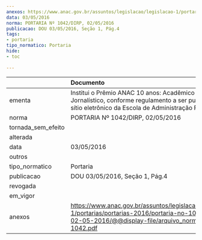 ```yaml
---
anexos: https://www.anac.gov.br/assuntos/legislacao/legislacao-1/portarias/portarias-2016/portaria-no-1042-dirp-02-05-2016/@@display-file/arquivo_norma/PA2016-1042.pdf
data: 03/05/2016
norma: PORTARIA Nº 1042/DIRP, 02/05/2016
publicacao: DOU 03/05/2016, Seção 1, Pág.4
tags:
- portaria
tipo_normatico: Portaria
hide: 
- toc 
 
---
```


|                    | Documento                                                                                                                                                       |
|:-------------------|:----------------------------------------------------------------------------------------------------------------------------------------------------------------|
| ementa             | Institui o Prêmio ANAC 10 anos: Acadêmico e Jornalístico, conforme regulamento a ser publicado no sítio eletrônico da Escola de Administração Fazendária.       |
| norma              | PORTARIA Nº 1042/DIRP, 02/05/2016                                                                                                                               |
| tornada_sem_efeito |                                                                                                                                                                 |
| alterada           |                                                                                                                                                                 |
| data               | 03/05/2016                                                                                                                                                      |
| outros             |                                                                                                                                                                 |
| tipo_normatico     | Portaria                                                                                                                                                        |
| publicacao         | DOU 03/05/2016, Seção 1, Pág.4                                                                                                                                  |
| revogada           |                                                                                                                                                                 |
| em_vigor           |                                                                                                                                                                 |
| anexos             | https://www.anac.gov.br/assuntos/legislacao/legislacao-1/portarias/portarias-2016/portaria-no-1042-dirp-02-05-2016/@@display-file/arquivo_norma/PA2016-1042.pdf |